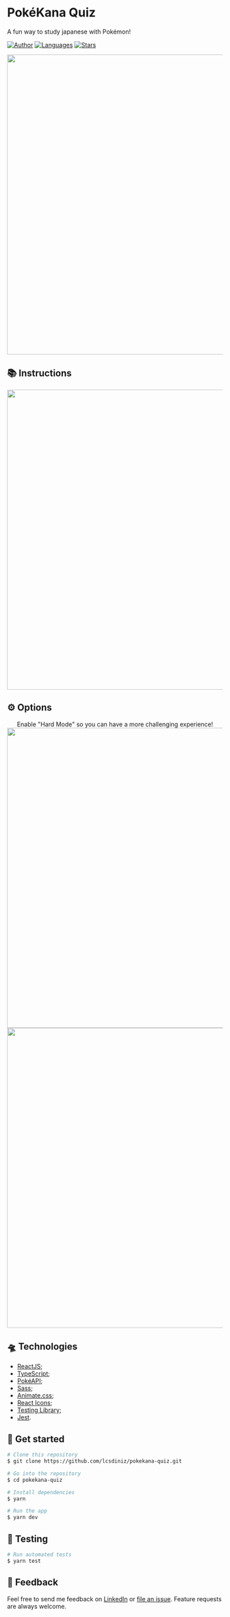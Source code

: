 <p align="left">
  <h1>PokéKana Quiz</h1>
  
  
  A fun way to study japanese with Pokémon!
</p>


  [![Author](https://img.shields.io/badge/author-lcsdiniz-2A2438)](https://www.linkedin.com/in/lcsdiniz/)
  [![Languages](https://img.shields.io/github/languages/count/lcsdiniz/pokekana-quiz?color=2A2438)](#)
  [![Stars](https://img.shields.io/github/stars/lcsdiniz/pokekana-quiz?color=2A2438)](https://github.com/lcsdiniz/pokekana-quiz/stargazers)
<p align="center">
  <img src="https://user-images.githubusercontent.com/37384872/170163710-2b31d9a0-6869-434b-8ca7-3bd8b89f3091.png" width=700>
  
## 📚 Instructions 
<p align="center">
  <img src="https://user-images.githubusercontent.com/37384872/170163726-4f4cfd42-1155-4939-9ad3-8f320d35a0d0.png" width=700>
</p>

## ⚙️ Options 
<p align="center">
  Enable "Hard Mode" so you can have a more challenging experience!
  <img src="https://user-images.githubusercontent.com/37384872/170163724-50d14dc3-c02a-4ab1-b057-e40352bb13f5.png" width=700>
  <img src="https://user-images.githubusercontent.com/37384872/170163722-805b710b-c140-4409-ae05-736179d9f7fa.png" width=700>
</p>

## 🛸 Technologies
- [ReactJS](https://reactjs.org/);
- [TypeScript](https://www.typescriptlang.org/);
- [PokéAPI](https://pokeapi.co/);
- [Sass](https://sass-lang.com/);
- [Animate.css](https://animate.style/);
- [React Icons](https://react-icons.netlify.com/#/);
- [Testing Library](https://testing-library.com/);
- [Jest](https://jestjs.io/pt-BR/).

## 🏁 Get started
```bash
# Clone this repository
$ git clone https://github.com/lcsdiniz/pokekana-quiz.git

# Go into the repository
$ cd pokekana-quiz

# Install dependencies
$ yarn

# Run the app
$ yarn dev
```

## 🧪 Testing
```bash
# Run automated tests
$ yarn test
```

## 📮 Feedback

Feel free to send me feedback on [LinkedIn](https://www.linkedin.com/in/lcsdiniz/) or [file an
issue](https://github.com/lcsdiniz/pokekana-quiz/issues/new). Feature requests are always welcome.

